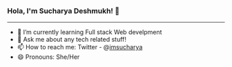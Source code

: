 ### Hola, I'm Sucharya Deshmukh! 👋
<hr>
<!-- <img src="20220506_134221.jpg" width="800" height="800"/> -->

- 🌱 I’m currently learning Full stack Web develpment                                                                                                                     
- 💬 Ask me about any tech related stuff!
- 📫 How to reach me:  Twitter - @[imsucharya](https://twitter.com/imsucharya)
- 😄 Pronouns: She/Her


